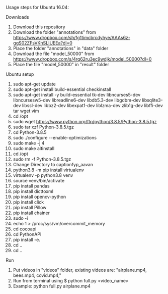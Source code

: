 Usage steps for Ubuntu 16.04:

Downloads
1. Download this repository
2. Download the folder "annotations" from https://www.dropbox.com/sh/fg1timcbrcdyhye/AAAs6z-ggS02ZFsVKhSLIUEEa?dl=0
3. Place the folder "annotations" in "data" folder
4. Download the file "model_50000" from https://www.dropbox.com/s/4rq62ru3ec9wdjk/model_50000?dl=0
5. Place the file "model_50000" in "result" folder

Ubuntu setup
1. sudo apt-get update
2. sudo apt-get install build-essential checkinstall
3. sudo apt-get install -y build-essential tk-dev libncurses5-dev libncursesw5-dev libreadline6-dev libdb5.3-dev libgdbm-dev libsqlite3-dev libssl-dev libbz2-dev libexpat1-dev liblzma-dev zlib1g-dev libffi-dev tar wget vim
4. cd /opt
5. sudo wget https://www.python.org/ftp/python/3.8.5/Python-3.8.5.tgz
6. sudo tar xzf Python-3.8.5.tgz
7. cd Python-3.8.5
8. sudo ./configure --enable-optimizations
9. sudo make -j 4
10. sudo make altinstall
11. cd /opt
12. sudo rm -f Python-3.8.5.tgz
13. Change Directory to captionfyp_aavan
14. python3.8 -m pip install virtualenv
15. virtualenv -p python3.8 venv
16. source venv/bin/activate
17. pip install pandas
18. pip install dicttoxml
19. pip install opencv-python
20. pip install click
21. pip install Pillow
22. pip install chainer
23. sudo -i
24. echo 1 > /proc/sys/vm/overcommit_memory
25. cd cocoapi
26. cd PythonAPI
27. pip install -e.
28. cd ..
29. cd ..

Run
1. Put videos in "videos" folder, existing videos are: "airplane.mp4, bees.mp4, covid.mp4,"
2. Run from terminal using $ python full.py <video_name>
3. Example: python full.py airplane.mp4
